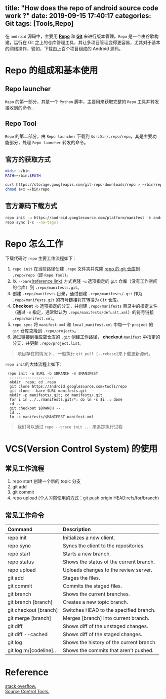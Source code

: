 title: "How does the repo of android source code work ?"
date: 2019-09-15 17:40:17
categories: Git
tags: [Tools,Repo]
---
在 `android` 源码中，主要用 [**Repo**](https://android.googlesource.com/tools/repo) 和 [**Git**](https://git-scm.com/) 来进行版本管理。`Repo` 是一个由谷歌构建，运行在 Git 之上的仓库管理工具，其让多项目管理变得更容易，尤其对于基本的网络操作，譬如，下载由上百个项目组成的 Android 源码。

# Repo 的组成和基本使用
## Repo launcher 
`Repo` 的第一部分，其是一个 `Python` 脚本，主要用来获取完整的 `Repo` 工具并转发接收到的命令 .
## Repo Tool
`Repo` 的第二部分，由 `Repo launcher` 下载到 `$srcDir/.repo/repo`，其是主要功能部分，处理 `Repo launcher` 转发的命令。
<!-- more -->
## 官方的获取方式
```bash
mkdir ~/bin
PATH=~/bin:$PATH

curl https://storage.googleapis.com/git-repo-downloads/repo > ~/bin/repo
chmod a+x ~/bin/repo
```

## 官方源码下载方式
```bash
repo init -u https://android.googlesource.com/platform/manifest -b android-4.0.1_r1
repo sync [-c --no-tags]
```

# Repo 怎么工作
下载代码时 `repo` 主要工作流程如下：
1. `repo init` 在当前路径创建 `.repo` 文件夹并克隆 [repo 的 git 仓库](https://android.googlesource.com/tools/repo)到 `.repo/repo`（即 `Repo Tool`）。
2. 以 `--bare`[(reference link)](https://git-scm.com/book/en/v2/Git-on-the-Server-Getting-Git-on-a-Server#_getting_git_on_a_server) 方式克隆 `-u` 选项指定的 `git` 仓库（没有工作空间的仓库）到 `.repo/manifests.git`。 
3. 创建 `.repo/manifests` 目录，通过创建 `.repo/manifests/.git` 作为 `.repo/manifests.git` 的符号链接将其转换为 `Git` 仓库。 
4. **Checkout** `-b` 选项指定的分支，并创建 `.repo/manifests` 目录中的指定文件（通过 `-m` 指定，通常默认为 `.repo/manifests/defualt.xml`）的符号链接 `.repo/manifest.xml`。
5. `repo sync` 将 `manifest.xml` 和 `local_manifest.xml` 中每一个 `project` 的 `git` 仓库克隆到 `.repo/projects`。
6. 通过链接到相应空仓库的 `.git` 创建工作路径， **checkout**  `manifest` 中指定的分支，并更新 `.repo/project.list`。 
> 项目存在的情况下， 一般执行 `git pull [--rebase]`来下载更新源码。

`repo init`的大体流程上如下:
```
 repo init -u $URL -b $BRANCH -m $MANIFEST
  --------------------
  mkdir .repo; cd .repo
  git clone https://android.googlesource.com/tools/repo
  git clone --bare $URL manifests.git
  mkdir -p manifests/.git; cd manifests/.git
  for i in ../../manifests.git/*; do ln -s $i .; done
  cd ..
  git checkout $BRANCH -- .
  cd ..
  ln -s manifests/$MANIFEST manifest.xml 
```
> 我们可以通过 `repo --trace init ...` 来追踪执行过程  

# VCS(Version Control System) 的使用
## 常见工作流程
1. repo start 创建一个新的 topic 分支
2. git add
3. git commit
4. repo upload (个人习惯使用的方式：git push origin HEAD:refs/for/branch)

## 常见工作命令
|Command|Description|
|:-|:-|
|repo init|	Initializes a new client.|
|repo sync|	Syncs the client to the repositories.|
|repo start|	Starts a new branch.|
|repo status|	Shows the status of the current branch.|
|repo upload|	Uploads changes to the review server.|
|git add|	Stages the files.|
|git commit|	Commits the staged files.|
|git branch|	Shows the current branches.|
|git branch [branch]|	Creates a new topic branch.|
|git checkout [branch]|	Switches HEAD to the specified branch.|
|git merge [branch]|	Merges [branch] into current branch.|
|git diff|	Shows diff of the unstaged changes.|
|git diff --cached|	Shows diff of the staged changes.|
|git log|	Shows the history of the current branch.|
|git log m/[codeline]..|	Shows the commits that aren't pushed.|

# Reference
[stack overflow.](https://stackoverflow.com/questions/6149725/how-does-the-android-repo-manifest-repository-work)  
[Source Control Tools.](https://source.android.com/setup/develop)